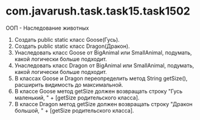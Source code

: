 # com.javarush.task.task15.task1502
ООП - Наследование животных

1. Создать public static класс Goose(Гусь).
2. Создать public static класс Dragon(Дракон).
3. Унаследовать класс Goose от BigAnimal или SmallAnimal, подумать, какой логически больше подходит.
4. Унаследовать класс Dragon от BigAnimal или SmallAnimal, подумать, какой логически больше подходит.
5. В классах Goose и Dragon переопределить метод String getSize(), расширить видимость до максимальной.
6. В классе Goose метод getSize должен возвращать строку "Гусь маленький, " + [getSize родительского класса].
7. В классе Dragon метод getSize должен возвращать строку "Дракон большой, " + [getSize родительского класса].
